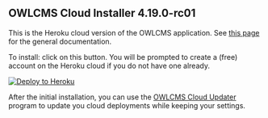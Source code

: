 ## OWLCMS Cloud Installer 4.19.0-rc01

This is the Heroku cloud version of the OWLCMS application.  See [this page](https://jflamy-dev.github.io/owlcms4-prerelease/#/index) for the general documentation.

To install: click on this button.  You will be prompted to create a (free) account on the Heroku cloud if you do not have one already.

[![Deploy to Heroku](https://www.herokucdn.com/deploy/button.png)](https://heroku.com/deploy?template=https://github.com/jflamy-dev/owlcms-heroku-prerelease/tree/4.19.0-rc01)

After the initial installation, you can use the [OWLCMS Cloud Updater](https://github.com/owlcms/owlcms4-heroku-updater/) program to update you cloud deployments while keeping your settings.